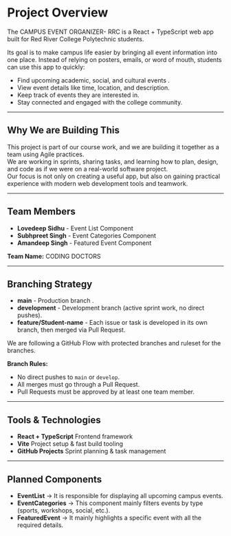 #  Project Overview  

The CAMPUS EVENT ORGANIZER- RRC is a React + TypeScript web app built for Red River College Polytechnic students.  

Its goal is to make campus life easier by bringing all event information into one place. Instead of relying on posters, emails, or word of mouth, students can use this app to quickly:  

- Find upcoming academic, social, and cultural events . 
- View event details like time, location, and description.  
- Keep track of events they are interested in.
- Stay connected and engaged with the college community.  

---

##  Why We are Building This  

This project is part of our course work, and we are building it together as a team using Agile practices.  
We are working in sprints, sharing tasks, and learning how to plan, design, and code as if we were on a real-world software project.  
Our focus is not only on creating a useful app, but also on gaining practical experience with modern web development tools and teamwork.  

---

## Team Members
- **Lovedeep Sidhu** -  Event List Component  
- **Subhpreet Singh** - Event Categories Component  
- **Amandeep Singh** - Featured Event Component  

**Team Name:** CODING DOCTORS 

---

## Branching Strategy

- **main** - Production branch .  
- **development** - Development branch (active sprint work, no direct pushes).  
- **feature/Student-name** - Each issue or task is developed in its own branch, then merged via Pull Request.  

We are following a GitHub Flow with protected branches and ruleset for the branches.

 **Branch Rules:**  
- No direct pushes to `main` or `develop`.  
- All merges must go through a Pull Request.  
- Pull Requests must be approved by at least one team member.  

---

## Tools & Technologies
- **React + TypeScript**  Frontend framework  
- **Vite** Project setup & fast build tooling  
- **GitHub Projects** Sprint planning & task management   

---

## Planned Components
- **EventList** → It is responsible for displaying all upcoming campus events.  
- **EventCategories** → This component mainly filters events by type (sports, workshops, social, etc.).  
- **FeaturedEvent** → It mainly highlights a specific event with all the required details.  
